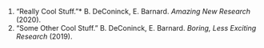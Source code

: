 <!-- 
Convert your LaTeX publications list from LaTeX to Markdown syntax: https://pandoc.org/try/?text=&from=latex&to=gfm
Paste the generated Markdown below, and edit as needed.
Or, just add your publications using Markdown syntax below.
-->

1. “Really Cool Stuff.”* B. DeConinck, E. Barnard. *Amazing New Research* (2020).
2. “Some Other Cool Stuff.” B. DeConinck, E. Barnard. *Boring, Less Exciting Research* (2019).
